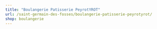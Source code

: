 ```yaml
---
title: "Boulangerie Patisserie PeyrotYROT"
url: /saint-germain-des-fosses/boulangerie-patisserie-peyrotyrot/
shop: boulangerie
---
```

